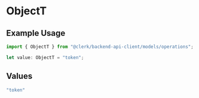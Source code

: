 # ObjectT

## Example Usage

```typescript
import { ObjectT } from "@clerk/backend-api-client/models/operations";

let value: ObjectT = "token";
```

## Values

```typescript
"token"
```